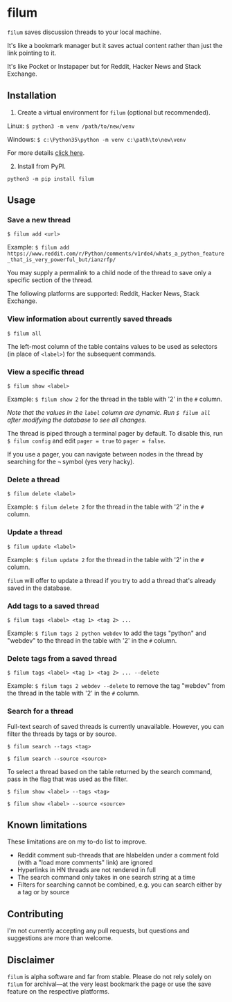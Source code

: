 # filum 

`filum` saves discussion threads to your local machine. 

It's like a bookmark manager but it saves actual content rather than just the link pointing to it.

It's like Pocket or Instapaper but for Reddit, Hacker News and Stack Exchange. 


## Installation

1. Create a virtual environment for `filum` (optional but recommended).

Linux: `$ python3 -m venv /path/to/new/venv`

Windows: `$ c:\Python35\python -m venv c:\path\to\new\venv`

For more details [click here](https://docs.python.org/3/library/venv.html).

2. Install from PyPI.

`python3 -m pip install filum`


## Usage

### Save a new thread

`$ filum add <url>`

Example: `$ filum add https://www.reddit.com/r/Python/comments/v1rde4/whats_a_python_feature_that_is_very_powerful_but/ianzrfp/`

You may supply a permalink to a child node of the thread to save only a specific section of the thread.

The following platforms are supported: Reddit, Hacker News, Stack Exchange.

### View information about currently saved threads

`$ filum all`

The left-most column of the table contains values to be used as selectors (in place of `<label>`) for the subsequent commands.

### View a specific thread

`$ filum show <label>`

Example: `$ filum show 2` for the thread in the table with '2' in the `#` column.

*Note that the values in the `label` column are dynamic. Run `$ filum all` after modifying the database to see all changes.* 

The thread is piped through a terminal pager by default. To disable this, run `$ filum config` and edit `pager = true` to `pager = false`.

If you use a pager, you can navigate between nodes in the thread by searching for the `¬` symbol (yes very hacky).

### Delete a thread

`$ filum delete <label>`

Example: `$ filum delete 2` for the thread in the table with '2' in the `#` column.

### Update a thread

`$ filum update <label>`

Example: `$ filum update 2` for the thread in the table with '2' in the `#` column.

`filum` will offer to update a thread if you try to add a thread that's already saved in the database.

### Add tags to a saved thread

`$ filum tags <label> <tag 1> <tag 2> ...`

Example: `$ filum tags 2 python webdev` to add the tags "python" and "webdev" to the thread in the table with '2' in the `#` column.

### Delete tags from a saved thread

`$ filum tags <label> <tag 1> <tag 2> ... --delete`

Example: `$ filum tags 2 webdev --delete` to remove the tag "webdev" from the thread in the table with '2' in the `#` column.

### Search for a thread

Full-text search of saved threads is currently unavailable. However, you can filter the threads by tags or by source.

`$ filum search --tags <tag>`

`$ filum search --source <source>`

To select a thread based on the table returned by the search command, pass in the flag that was used as the filter.

`$ filum show <label> --tags <tag>`

`$ filum show <label> --source <source>`


## Known limitations

These limitations are on my to-do list to improve.

- Reddit comment sub-threads that are hlabelden under a comment fold (with a "load more comments" link) are ignored
- Hyperlinks in HN threads are not rendered in full
- The search command only takes in one search string at a time
- Filters for searching cannot be combined, e.g. you can search either by a tag or by source

## Contributing

I'm not currently accepting any pull requests, but questions and suggestions are more than welcome. 


## Disclaimer

`filum` is alpha software and far from stable. Please do not rely solely on `filum` for archival&mdash;at the very least bookmark the page or use the save feature on the respective platforms.